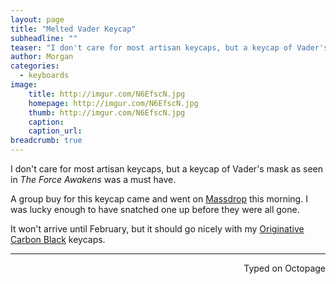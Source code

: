 ```yaml
---
layout: page
title: "Melted Vader Keycap"
subheadline: ""
teaser: "I don't care for most artisan keycaps, but a keycap of Vader's mask as seen in The Force Awakens was a must have."
author: Morgan
categories:
  - keyboards
image:
    title: http://imgur.com/N6EfscN.jpg
    homepage: http://imgur.com/N6EfscN.jpg
    thumb: http://imgur.com/N6EfscN.jpg
    caption: 
    caption_url:
breadcrumb: true
---
```


I don't care for most artisan keycaps, but a keycap of Vader's mask as seen in _The Force Awakens_ was a must have.

A group buy for this keycap came and went on [Massdrop](https://www.massdrop.com/buy/darth-vader-artisan-keycap/?mode=guest_open) this morning. I was lucky enough to have snatched one up before they were all gone.

It won't arrive until February, but it should go nicely with my [Originative Carbon Black](https://www.massdrop.com/buy/originative-carbon-black-keycaps/?mode=guest_open) keycaps.

 ---
<p align="right">Typed on Octopage</p>
